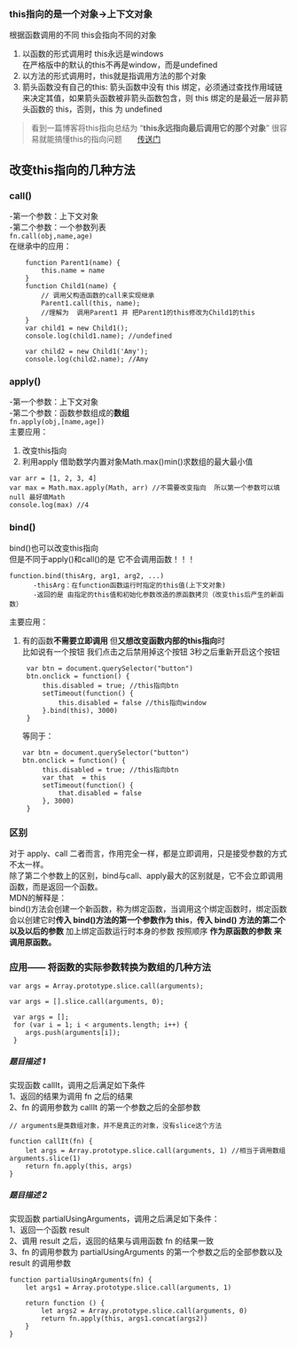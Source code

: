 ### this指向的是一个对象→上下文对象
 根据函数调用的不同 this会指向不同的对象    
 1. 以函数的形式调用时  this永远是windows     
    在严格版中的默认的this不再是window，而是undefined
 2. 以方法的形式调用时，this就是指调用方法的那个对象
 3. 箭头函数没有自己的this:
    箭头函数中没有 this 绑定，必须通过查找作用域链来决定其值，如果箭头函数被非箭头函数包含，则 this 绑定的是最近一层非箭头函数的 this，否则，this 为 undefined

> 看到一篇博客将this指向总结为 “**this永远指向最后调用它的那个对象**” 很容易就能搞懂this的指向问题 &nbsp;&nbsp;&nbsp;&nbsp;&nbsp; [传送门](https://juejin.cn/post/6844903496253177863)

## 改变this指向的几种方法
### call()
-第一个参数：上下文对象     
-第二个参数：一个参数列表     
```fn.call(obj,name,age)   ```    
在继承中的应用：    
```
    function Parent1(name) {
        this.name = name
    }
    function Child1(name) {
        // 调用父构造函数的call来实现继承
        Parent1.call(this, name); 
        //理解为  调用Parent1 并 把Parent1的this修改为Child1的this 
    }
    var child1 = new Child1();
    console.log(child1.name); //undefined

    var child2 = new Child1('Amy');
    console.log(child2.name); //Amy
```
            
### apply()
-第一个参数：上下文对象    
-第二个参数：函数参数组成的**数组**       
```fn.apply(obj,[name,age])   ```    
主要应用：   
1. 改变this指向
2. 利用apply 借助数学内置对象Math.max()min()求数组的最大最小值
```
var arr = [1, 2, 3, 4]
var max = Math.max.apply(Math, arr) //不需要改变指向  所以第一个参数可以填null 最好填Math
console.log(max) //4
```

### bind()
 bind()也可以改变this指向    
但是不同于apply()和call()的是 它不会调用函数！！！
```
function.bind(thisArg, arg1, arg2, ...)
      -thisArg：在function函数运行时指定的this值(上下文对象)
      -返回的是 由指定的this值和初始化参数改造的原函数拷贝（改变this后产生的新函数）
```   
 主要应用：    
1. 有的函数**不需要立即调用** 但**又想改变函数内部的this指向**时    
   比如说有一个按钮 我们点击之后禁用掉这个按钮 3秒之后重新开启这个按钮
   ```
    var btn = document.querySelector("button")
    btn.onclick = function() {
        this.disabled = true; //this指向btn
        setTimeout(function() {
            this.disabled = false //this指向window
        }.bind(this), 3000)
    }
   ```
   等同于：   

   ```
   var btn = document.querySelector("button")
   btn.onclick = function() {
        this.disabled = true; //this指向btn
        var that  = this
        setTimeout(function() {
            that.disabled = false    
        }, 3000)
    }
   ```  


### 区别
对于 apply、call 二者而言，作用完全一样，都是立即调用，只是接受参数的方式不太一样。   
除了第二个参数上的区别，bind与call、apply最大的区别就是，它不会立即调用函数，而是返回一个函数。   
MDN的解释是：   
bind()方法会创建一个新函数，称为绑定函数，当调用这个绑定函数时，绑定函数会以创建它时**传入 bind()方法的第一个参数作为 this**，**传入 bind() 方法的第二个以及以后的参数** 加上绑定函数运行时本身的参数 按照顺序 **作为原函数的参数 来调用原函数。**   


### 应用—— 将函数的实际参数转换为数组的几种方法  

```
var args = Array.prototype.slice.call(arguments);
```

```
var args = [].slice.call(arguments, 0);
```

```
 var args = []; 
 for (var i = 1; i < arguments.length; i++) { 
    args.push(arguments[i]);
 }
```  
##### 题目描述  1 
实现函数 callIt，调用之后满足如下条件   
1、返回的结果为调用 fn 之后的结果   
2、fn 的调用参数为 callIt 的第一个参数之后的全部参数
```
// arguments是类数组对象，并不是真正的对象，没有slice这个方法

function callIt(fn) {
    let args = Array.prototype.slice.call(arguments, 1) //相当于调用数组arguments.slice(1)
    return fn.apply(this, args)
}
```

##### 题目描述  2    
实现函数 partialUsingArguments，调用之后满足如下条件：  
1、返回一个函数 result   
2、调用 result 之后，返回的结果与调用函数 fn 的结果一致    
3、fn 的调用参数为 partialUsingArguments 的第一个参数之后的全部参数以及 result 的调用参数    
```
function partialUsingArguments(fn) {
    let args1 = Array.prototype.slice.call(arguments, 1)

    return function () {
        let args2 = Array.prototype.slice.call(arguments, 0)
        return fn.apply(this, args1.concat(args2))
    }
}

```
